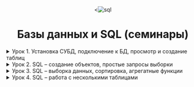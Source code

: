 <div id="header" align="center">
  <<img src="https://i.ibb.co/BKwmpCd/sql.png" alt="sql" border="0" />
<h1>
  Базы данных и SQL (семинары)
</h1>
</div>

<details>
<summary>
Урок 1. Установка СУБД, подключение к БД, просмотр и создание таблиц
</summary>
<br>

[Урок 1. Установка СУБД, подключение к БД, просмотр и создание таблиц](https://github.com/vitaliyfomin/dbsqlseminar/tree/main/lesson01)

> > [Task01](https://github.com/vitaliyfomin/dbsqlseminar/tree/main/lesson01/task01)

> > [Task02](https://github.com/vitaliyfomin/dbsqlseminar/tree/main/lesson01/task02)

> > [Task03](https://github.com/vitaliyfomin/dbsqlseminar/tree/main/lesson01/task03)

</details>

<details>
<summary>
Урок 2. SQL – создание объектов, простые запросы выборки
</summary>

> [Урок 2. SQL – создание объектов, простые запросы выборки](https://github.com/vitaliyfomin/dbsqlseminar/tree/main/lesson02)

> > [Task01](https://github.com/vitaliyfomin/dbsqlseminar/tree/main/lesson02/task01)

> > [Task02](https://github.com/vitaliyfomin/dbsqlseminar/tree/main/lesson02/task02)

> > [Task03](https://github.com/vitaliyfomin/dbsqlseminar/tree/main/lesson02/task03)

> > [Task04](https://github.com/vitaliyfomin/dbsqlseminar/tree/main/lesson02/task04)
</details>

<details>
<summary>
Урок 3. SQL – выборка данных, сортировка, агрегатные функции
</summary>

> [Урок 3. SQL – выборка данных, сортировка, агрегатные функции](https://github.com/vitaliyfomin/dbsqlseminar/tree/main/lesson03)

> > [Task01](https://github.com/vitaliyfomin/dbsqlseminar/tree/main/lesson03/task01)

> > [Task02](https://github.com/vitaliyfomin/dbsqlseminar/tree/main/lesson03/task02)

> > [Task03](https://github.com/vitaliyfomin/dbsqlseminar/tree/main/lesson03/task03)

> > [Task04](https://github.com/vitaliyfomin/dbsqlseminar/tree/main/lesson03/task04)

> > [Task05](https://github.com/vitaliyfomin/dbsqlseminar/tree/main/lesson03/task05)

> > [Task06](https://github.com/vitaliyfomin/dbsqlseminar/tree/main/lesson03/task06)

> > [Task07](https://github.com/vitaliyfomin/dbsqlseminar/tree/main/lesson03/task07)
</details>

<details>
<summary>
Урок 4. SQL – работа с несколькими таблицами
</summary>

> [Урок 4. SQL – работа с несколькими таблицами](https://github.com/vitaliyfomin/dbsqlseminar/tree/main/lesson04)

> > [Task01](https://github.com/vitaliyfomin/dbsqlseminar/tree/main/lesson04/task01)

> > [Task02](https://github.com/vitaliyfomin/dbsqlseminar/tree/main/lesson04/task02)

> > [Task03](https://github.com/vitaliyfomin/dbsqlseminar/tree/main/lesson04/task03)

> > [Task04](https://github.com/vitaliyfomin/dbsqlseminar/tree/main/lesson04/task04)
</details>